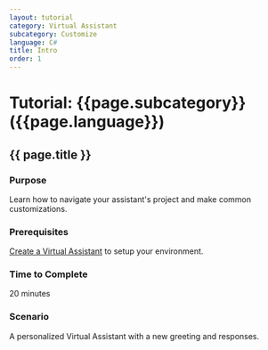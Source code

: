 ```yaml
---
layout: tutorial
category: Virtual Assistant
subcategory: Customize
language: C#
title: Intro
order: 1
---
```


# Tutorial: {{page.subcategory}} ({{page.language}})

## {{ page.title }}

### Purpose

Learn how to navigate your assistant's project and make common customizations.

### Prerequisites

[Create a Virtual Assistant]({{site.baseurl}}/virtual-assistant/tutorials/create-assistant/csharp/1-intro) to setup your environment.

### Time to Complete

20 minutes

### Scenario

A personalized Virtual Assistant with a new greeting and responses.
